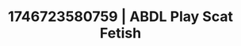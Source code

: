 ---
categories:
- Fantasy surrender
- Tan lines & lingerie
- AI-generated
- Close contact
- Softcore surrealism
- Body worship
- ASMR
- Cosplay
image: /assets/images/1746723580759.jpg
layout: post
seo:
  description: Featured content with exclusive Scat Fetish, ABDL Play. HD images available.
  keywords: Scat Fetish, ABDL Play
  og_image: /assets/images/1746723580759.jpg
  schema_type: VisualArtwork
tags:
- ABDL Play
- Scat Fetish
- '#1746723580759'
title: 1746723580759 | ABDL Play Scat Fetish
---